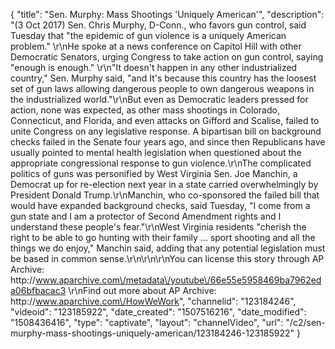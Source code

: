 {
    "title": "Sen. Murphy: Mass Shootings 'Uniquely American'",
    "description": "(3 Oct 2017) Sen. Chris Murphy, D-Conn., who favors gun control, said Tuesday that \"the epidemic of gun violence is a uniquely American problem.\" \r\nHe spoke at a news conference on Capitol Hill with other Democratic Senators, urging Congress to take action on gun control, saying \"enough is enough.\" \r\n\"It doesn't happen in any other industrialized country,\" Sen. Murphy said, \"and It's because this country has the loosest set of gun laws allowing dangerous people to own dangerous weapons in the industrialized world.\"\r\nBut even as Democratic leaders pressed for action, none was expected, as other mass shootings in Colorado, Connecticut, and Florida, and even attacks on Gifford and Scalise, failed to unite Congress on any legislative response. A bipartisan bill on background checks failed in the Senate four years ago, and since then Republicans have usually pointed to mental health legislation when questioned about the appropriate congressional response to gun violence.\r\nThe complicated politics of guns was personified by West Virginia Sen. Joe Manchin, a Democrat up for re-election next year in a state carried overwhelmingly by President Donald Trump.\r\nManchin, who co-sponsored the failed bill that would have expanded background checks, said Tuesday, \"I come from a gun state and I am a protector of Second Amendment rights and I understand these people's fear.\"\r\nWest Virginia residents \"cherish the right to be able to go hunting with their family ... sport shooting and all the things we do enjoy,\" Manchin said, adding that any potential legislation must be based in common sense.\r\n\r\n\r\nYou can license this story through AP Archive: http:\/\/www.aparchive.com\/metadata\/youtube\/66e55e5958469ba7962eda06bfbacac3 \r\nFind out more about AP Archive: http:\/\/www.aparchive.com\/HowWeWork",
    "channelid": "123184246",
    "videoid": "123185922",
    "date_created": "1507516216",
    "date_modified": "1508436416",
    "type": "captivate",
    "layout": "channelVideo",
    "url": "\/c2\/sen-murphy-mass-shootings-uniquely-american\/123184246-123185922"
}